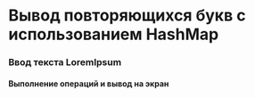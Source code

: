 

# Вывод повторяющихся букв с использованием HashMap

### Ввод текста LoremIpsum

#### Выполнение операций и вывод на экран
